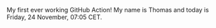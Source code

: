 My first ever working GitHub Action!
My name is Thomas and today is Friday, 24 November, 07:05 CET. 

